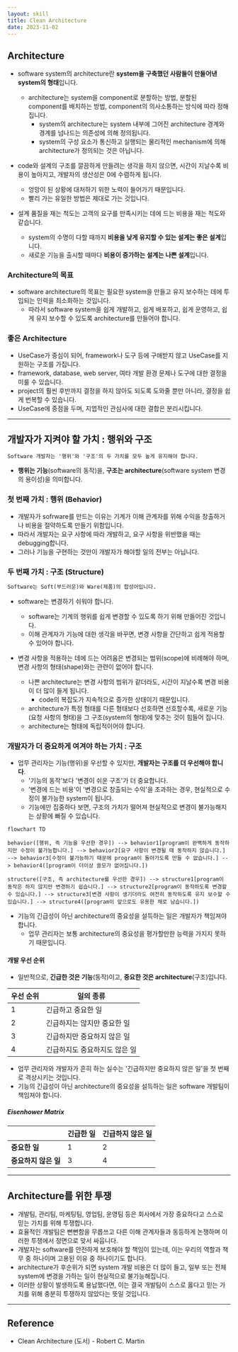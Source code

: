 ```yaml
---
layout: skill
title: Clean Architecture
date: 2023-11-02
---
```





## Architecture

- software system의 architecture란 **system을 구축했던 사람들이 만들어낸 system의 형태**입니다.
    - architecture는 system을 component로 분할하는 방법, 분할된 component를 배치하는 방법, component의 의사소통하는 방식에 따라 정해집니다.
        - system의 architecture는 system 내부에 그어진 architecture 경계와 경계를 넘나드는 의존성에 의해 정의됩니다.
        - system의 구성 요소가 통신하고 실행되는 물리적인 mechanism에 의해 architecture가 정의되는 것은 아닙니다.

- code와 설계의 구조를 깔끔하게 만들려는 생각을 하지 않으면, 시간이 지날수록 비용이 높아지고, 개발자의 생산성은 0에 수렴하게 됩니다.
    - 엉망이 된 상황에 대처하기 위한 노력이 들어가기 때문입니다.
    - 빨리 가는 유일한 방법은 제대로 가는 것입니다.

- 설계 품질을 재는 척도는 고객의 요구를 만족시키는 데에 드는 비용을 재는 척도와 같습니다.
    - system의 수명이 다할 때까지 **비용을 낮게 유지할 수 있는 설계는 좋은 설계**입니다.
    - 새로운 기능을 출시할 때마다 **비용이 증가하는 설계는 나쁜 설계**입니다.


### Architecture의 목표

- software architecture의 목표는 필요한 system을 만들고 유지 보수하는 데에 투입되는 인력을 최소화하는 것입니다.
    - 따라서 software system을 쉽게 개발하고, 쉽게 배포하고, 쉽게 운영하고, 쉽게 유지 보수할 수 있도록 architecture를 만들어야 합니다.


### 좋은 Architecture

- UseCase가 중심이 되어, framework나 도구 등에 구애받지 않고 UseCase를 지원하는 구조를 가집니다.
- framework, database, web server, 여타 개발 환경 문제나 도구에 대한 결정을 미룰 수 있습니다.
- project의 훨씬 후반까지 결정을 하지 않아도 되도록 도와줄 뿐만 아니라, 결정을 쉽게 번복할 수 있습니다.
- UseCase에 중점을 두며, 지엽적인 관심사에 대한 결합은 분리시킵니다.




---




## 개발자가 지켜야 할 가치 : 행위와 구조

```txt
Software 개발자는 '행위'와 '구조'의 두 가치를 모두 높게 유지해야 합니다.
```

- **행위는 기능**(software의 동작)을, **구조는 architecture**(software system 변경의 용이성)을 의미합니다.


### 첫 번째 가치 : 행위 (Behavior)

- 개발자가 sofrware를 만드는 이유는 기계가 이해 관계자를 위해 수익을 창출하거나 비용을 절약하도록 만들기 위함입니다.
- 따라서 개발자는 요구 사항에 따라 개발하고, 요구 사항을 위반했을 때는 debugging합니다.
- 그러나 기능을 구현하는 것만이 개발자가 해야할 일의 전부는 아닙니다.


### 두 번째 가치 : 구조 (Structure)

```txt
Software는 Soft(부드러운)와 Ware(제품)의 합성어입니다.
```

- software는 변경하기 쉬워야 합니다.
    - software는 기계의 행위를 쉽게 변경할 수 있도록 하기 위해 만들어진 것입니다.
    - 이해 관계자가 기능에 대한 생각을 바꾸면, 변경 사항을 간단하고 쉽게 적용할 수 있어야 합니다.

- 변경 사항을 적용하는 데에 드는 어려움은 변경되는 범위(scope)에 비례해야 하며, 변경 사항의 형태(shape)와는 관련이 없어야 합니다.
    - 나쁜 architecture는 변경 사항의 범위가 같더라도, 시간이 지날수록 변경 비용이 더 많이 들게 됩니다.
        - code의 복잡도가 지속적으로 증가한 상태이기 때문입니다.
    - architecture가 특정 형태를 다른 형태보다 선호하면 선호할수록, 새로운 기능(요청 사항의 형태)을 그 구조(system의 형태)에 맞추는 것이 힘들어 집니다.
    - architecture는 형태에 독립적이어야 합니다.


### 개발자가 더 중요하게 여겨야 하는 가치 : 구조

- 업무 관리자는 기능(행위)을 우선할 수 있지만, **개발자는 구조를 더 우선해야 합니다**.
    - '기능의 동작'보다 '변경이 쉬운 구조'가 더 중요합니다.
    - '변경에 드는 비용'이 '변경으로 창출되는 수익'을 초과하는 경우, 현실적으로 수정이 불가능한 system이 됩니다.
    - 기능에만 집중하다 보면, 구조의 가치가 떨어져 현실적으로 변경이 불가능해지는 상황에 빠질 수 있습니다.

 
```mermaid
flowchart TD

behavior([행위, 즉 기능을 우선한 경우]) --> behavior1[program이 완벽하게 동작하지만 수정이 불가능합니다.] --> behavior2[요구 사항이 변경될 때 동작하지 않습니다.] --> behavior3[수정이 불가능하기 때문에 program이 돌아가도록 만들 수 없습니다.] --> behavior4([program이 더이상 쓸모가 없어집니다.])

structure([구조, 즉 architecture를 우선한 경우]) --> structure1[program이 동작은 하지 않지만 변경하기 쉽습니다.] --> structure2[program이 동작하도록 변경할 수 있습니다.] --> structure3[변경 사항이 생기더라도 여전히 동작하도록 유지 보수할 수 있습니다.] --> structure4([program이 앞으로도 유용한 채로 남습니다.])
```

- 기능의 긴급성이 아닌 architecture의 중요성을 설득하는 일은 개발자가 책임져야 합니다.
    - 업무 관리자는 보통 architecture의 중요성을 평가할만한 능력을 가지지 못하기 때문입니다.


#### 개발 우선 순위

- 일반적으로, **긴급한 것은 기능**(동작)이고, **중요한 것은 architecture**(구조)입니다.

| 우선 순위 | 일의 종류 |
| --- | --- |
| 1 | 긴급하고 중요한 일 |
| 2 | 긴급하지는 않지만 중요한 일 |
| 3 | 긴급하지만 중요하지 않은 일 |
| 4 | 긴급하지도 중요하지도 않은 일 |

- 업무 관리자와 개발자가 흔히 하는 실수는 '긴급하지만 중요하지 않은 일'을 첫 번째로 격상시키는 것입니다.
- 기능의 긴급성이 아닌 architecture의 중요성을 설득하는 일은 software 개발팀이 책임져야 합니다.


##### Eisenhower Matrix

|  | 긴급한 일 | 긴급하지 않은 일 |
| --- | --- | --- |
| **중요한 일** | 1 | 2 |
| **중요하지 않은 일** | 3 | 4 |




---




## Architecture를 위한 투쟁

- 개발팀, 관리팀, 마케팅팀, 영업팀, 운영팀 등은 회사에서 가장 중요하다고 스스로 믿는 가치를 위해 투쟁합니다.
- 효율적인 개발팀은 뻔뻔함을 무릅쓰고 다른 이해 관계자들과 동등하게 논쟁하며 이러한 투쟁에서 정면으로 맞서 싸웁니다.
- 개발자는 software를 안전하게 보호해야 할 책임이 있는데, 이는 우리의 역할과 책무 중 하나이며 고용된 이유 중 하나이기도 합니다.
- architecture가 후순위가 되면 system 개발 비용은 더 많이 들고, 일부 또는 전체 system에 변경을 가하는 일이 현실적으로 불가능해집니다.
- 이러한 상황이 발생하도록 용납했다면, 이는 결국 개발팀이 스스로 옳다고 믿는 가치를 위해 충분히 투쟁하지 않았다는 뜻일 것입니다.




---




## Reference

- Clean Architecture (도서) - Robert C. Martin
